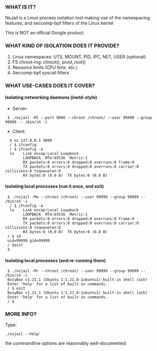 ### WHAT IS IT?
NsJail is a Linux process isolation tool making use of the namespacing features, and seccomp-bpf filters of the Linux kernel

This is NOT an official Google product.

### WHAT KIND OF ISOLATION DOES IT PROVIDE?
1. Linux namespaces: UTS, MOUNT, PID, IPC, NET, USER (optional)
2. FS chroot-ing: chroot(), pivot_root()
3. Resource limits (CPU time, etc.)
4. Seccomp-bpf syscall filters

### WHAT USE-CASES DOES IT COVER?
#### Isolating networking daemons (inetd-style)


+ Server:
```
 $ ./nsjail -Ml --port 9000 --chroot /chroot/ --user 99999 --group 99999 -- /bin/sh -i
```

+ Client:
```
  $ nc 127.0.0.1 9000
  / $ ifconfig
  / $ ifconfig -a
  lo    Link encap:Local Loopback
        LOOPBACK  MTU:65536  Metric:1
	    RX packets:0 errors:0 dropped:0 overruns:0 frame:0
	    TX packets:0 errors:0 dropped:0 overruns:0 carrier:0 collisions:0 txqueuelen:0
	    RX bytes:0 (0.0 B)  TX bytes:0 (0.0 B)
```

#### Isolating local processes (run it once, and exit)
```
 $ ./nsjail -Mo --chroot /chroot/ --user 99999 --group 99999 -- /bin/sh -i
  / $ ifconfig -a
  lo    Link encap:Local Loopback
        LOOPBACK  MTU:65536  Metric:1
	    RX packets:0 errors:0 dropped:0 overruns:0 frame:0
	    TX packets:0 errors:0 dropped:0 overruns:0 carrier:0 collisions:0 txqueuelen:0
	    RX bytes:0 (0.0 B)  TX bytes:0 (0.0 B)
 / $ id
 uid=99999 gid=99999
 / $exit
 $
```

#### Isolating local processes (and re-running them)
```
 $ ./nsjail -Mr --chroot /chroot/ --user 99999 --group 99999 -- /bin/sh -i
 BusyBox v1.21.1 (Ubuntu 1:1.21.0-1ubuntu1) built-in shell (ash)
 Enter 'help' for a list of built-in commands.
 / $ exit
 BusyBox v1.21.1 (Ubuntu 1:1.21.0-1ubuntu1) built-in shell (ash)
 Enter 'help' for a list of built-in commands.
 / $
```

### MORE INFO?
Type:
```
./nsjail --help'
```
the commandline options are reasonably well-documented
